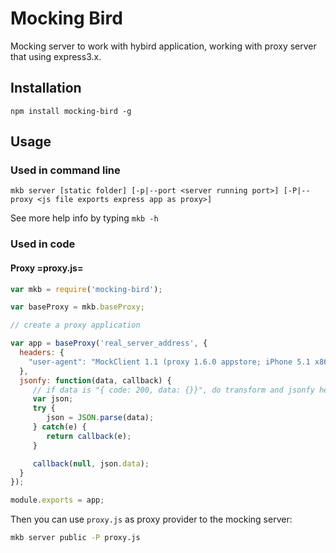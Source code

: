 # Mocking Bird

Mocking server to work with hybird application, working with proxy server that using express3.x.

## Installation

```
npm install mocking-bird -g
```

## Usage

### Used in command line

```
mkb server [static folder] [-p|--port <server running port>] [-P|--proxy <js file exports express app as proxy>]
```

See more help info by typing  ```mkb -h```

### Used in code

#### Proxy =proxy.js=

``` javascript
var mkb = require('mocking-bird');

var baseProxy = mkb.baseProxy;

// create a proxy application

var app = baseProxy('real_server_address', {
  headers: {
    "user-agent": "MockClient 1.1 (proxy 1.6.0 appstore; iPhone 5.1 x86_64)",
  },
  jsonfy: function(data, callback) {
     // if data is "{ code: 200, data: {}}", do transform and jsonfy here
     var json;
     try {
        json = JSON.parse(data);
     } catch(e) {
        return callback(e);
     }

     callback(null, json.data);
  }
});

module.exports = app;
```

Then you can use `proxy.js` as proxy provider to the mocking server:

``` bash
mkb server public -P proxy.js
```
